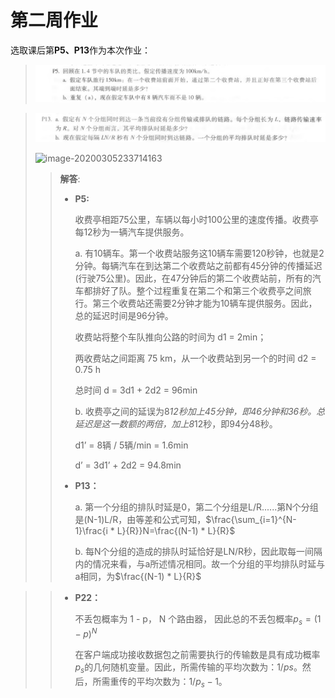 # 第二周作业

选取课后第**P5、P13**作为本次作业：

> ![image-20200305230903902](P15.png)

> ![P15 Question](P13.png)
>
> ![image-20200305233714163](C:\Users\11640\Desktop\2017302580109\P22.png)
>
> > **解答**:
> >
> > + **P5:**
> >
> >   收费亭相距75公里，车辆以每小时100公里的速度传播。收费亭每12秒为一辆汽车提供服务。
> >
> >   a. 有10辆车。第一个收费站服务这10辆车需要120秒钟，也就是2分钟。每辆汽车在到达第二个收费站之前都有45分钟的传播延迟(行驶75公里)。因此，在47分钟后的第二个收费站前，所有的汽车都排好了队。整个过程重复在第二个和第三个收费亭之间旅行。第三个收费站还需要2分钟才能为10辆车提供服务。因此，总的延迟时间是96分钟。
> >
> >   收费站将整个车队推向公路的时间为 d1 = 2min；
> >
> >   两收费站之间距离 75 km，从一个收费站到另一个的时间 d2 = 0.75 h
> >
> >   总时间 d = 3d1 + 2d2 = 96min
> >
> >   b. 收费亭之间的延误为8*12秒加上45分钟，即46分钟和36秒。总延迟是这一数额的两倍，加上8*12秒，即94分48秒。
> >
> >   d1’ = 8辆 / 5辆/min = 1.6min
> >
> >   d’ = 3d1’ + 2d2 = 94.8min
> >
> > * **P13：**
> >
> >   a. 第一个分组的排队时延是0，第二个分组是L/R......第N个分组是(N-1)L/R，由等差和公式可知，$\frac{\sum_{i=1}^{N-1}\frac{i * L}{R}}N=\frac{(N-1) * L}{R}$
> >
> >   b. 每N个分组的造成的排队时延恰好是LN/R秒，因此取每一间隔内的情况来看，与a所述情况相同。故一个分组的平均排队时延与a相同，为$\frac{(N-1) * L}{R}$

> > + **P22：**
> >
> >   不丢包概率为 1 - p， N 个路由器， 因此总的不丢包概率$p_s=(1−p)^N$
> >
> >   在客户端成功接收数据包之前需要执行的传输数是具有成功概率$p_s$的几何随机变量。因此，所需传输的平均次数为：$1/ps$。然后，所需重传的平均次数为：$1/p_s-1$。